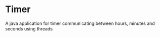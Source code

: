 # Timer
A java application for timer communicating between hours, minutes and seconds using threads
